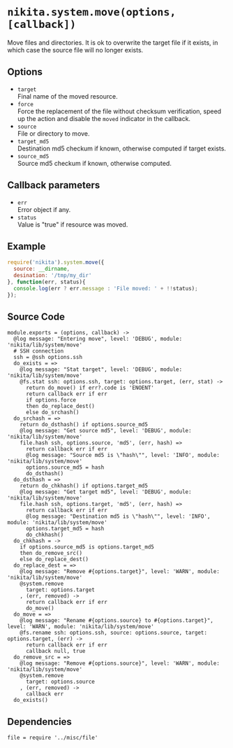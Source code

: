 
# `nikita.system.move(options, [callback])`

Move files and directories. It is ok to overwrite the target file if it
exists, in which case the source file will no longer exists.

## Options

* `target`   
  Final name of the moved resource.   
* `force`   
  Force the replacement of the file without checksum verification, speed up
  the action and disable the `moved` indicator in the callback.   
* `source`   
  File or directory to move.   
* `target_md5`   
  Destination md5 checkum if known, otherwise computed if target
  exists.   
* `source_md5`   
  Source md5 checkum if known, otherwise computed.   

## Callback parameters

* `err`   
  Error object if any.   
* `status`   
  Value is "true" if resource was moved.   

## Example

```js
require('nikita').system.move({
  source: __dirname,
  desination: '/tmp/my_dir'
}, function(err, status){
  console.log(err ? err.message : 'File moved: ' + !!status);
});
```

## Source Code

    module.exports = (options, callback) ->
      @log message: "Entering move", level: 'DEBUG', module: 'nikita/lib/system/move'
      # SSH connection
      ssh = @ssh options.ssh
      do_exists = =>
        @log message: "Stat target", level: 'DEBUG', module: 'nikita/lib/system/move'
        @fs.stat ssh: options.ssh, target: options.target, (err, stat) ->
          return do_move() if err?.code is 'ENOENT'
          return callback err if err
          if options.force
          then do_replace_dest()
          else do_srchash()
      do_srchash = =>
        return do_dsthash() if options.source_md5
        @log message: "Get source md5", level: 'DEBUG', module: 'nikita/lib/system/move'
        file.hash ssh, options.source, 'md5', (err, hash) =>
          return callback err if err
          @log message: "Source md5 is \"hash\"", level: 'INFO', module: 'nikita/lib/system/move'
          options.source_md5 = hash
          do_dsthash()
      do_dsthash = =>
        return do_chkhash() if options.target_md5
        @log message: "Get target md5", level: 'DEBUG', module: 'nikita/lib/system/move'
        file.hash ssh, options.target, 'md5', (err, hash) =>
          return callback err if err
          @log message: "Destination md5 is \"hash\"", level: 'INFO', module: 'nikita/lib/system/move'
          options.target_md5 = hash
          do_chkhash()
      do_chkhash = ->
        if options.source_md5 is options.target_md5
        then do_remove_src()
        else do_replace_dest()
      do_replace_dest = =>
        @log message: "Remove #{options.target}", level: 'WARN', module: 'nikita/lib/system/move'
        @system.remove
          target: options.target
        , (err, removed) ->
          return callback err if err
          do_move()
      do_move = =>
        @log message: "Rename #{options.source} to #{options.target}", level: 'WARN', module: 'nikita/lib/system/move'
        @fs.rename ssh: options.ssh, source: options.source, target: options.target, (err) ->
          return callback err if err
          callback null, true
      do_remove_src = =>
        @log message: "Remove #{options.source}", level: 'WARN', module: 'nikita/lib/system/move'
        @system.remove
          target: options.source
        , (err, removed) ->
          callback err
      do_exists()

## Dependencies

    file = require '../misc/file'
